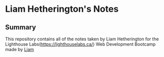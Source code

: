 # Liam Hetherington's Notes

## Summary

This repository contains all of the notes taken by Liam Hetherington for the Lighthouse Labs(https://lighthouselabs.ca/) Web Development Bootcamp made by [Liam](https://github.com/Liamhetherington/Lighthouse-web-notes)



